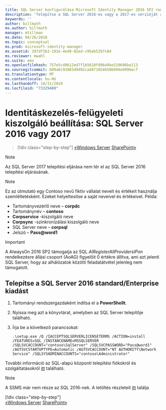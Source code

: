 ```yaml
---
title: SQL Server konfigurálása Microsoft Identity Manager 2016 SP2 rendszerhez | Microsoft Docs
description: 'Telepítse a SQL Server 2016-es vagy a 2017-es verzióját a következőre: előkészítés a rendszerbe 2016 a saját'
keywords: ''
author: billmath
ms.author: billmath
manager: mtillman
ms.date: 04/26/2018
ms.topic: conceptual
ms.prod: microsoft-identity-manager
ms.assetid: 297df3b3-192e-4ed9-82ed-c95eb5297c84
ms.reviewer: mwahl
ms.suite: ems
ms.openlocfilehash: 757e5c49b12e47f1b5610fd96d4be319696be113
ms.sourcegitcommit: b09a8c93983d9d92ca4871054650b994e9996ecf
ms.translationtype: MT
ms.contentlocale: hu-HU
ms.lasthandoff: 10/31/2019
ms.locfileid: "73329400"
---
```

# <a name="set-up-an-identity-management-server-sql-server-2016-or-2017"></a>Identitáskezelés-felügyeleti kiszolgáló beállítása: SQL Server 2016 vagy 2017

> [!div class="step-by-step"]
> [«Windows Server](prepare-server-ws2016.md)
> [SharePoint»](prepare-server-sharepoint.md)
> 

> [!NOTE]
Az SQL Server 2017 telepítési eljárása nem tér el az SQL Server 2016 telepítési eljárásának.

> [!NOTE]
> Ez az útmutató egy Contoso nevű fiktív vállalat neveit és értékeit használja szemléltetésként. Ezeket helyettesítse a saját neveivel és értékeivel. Példa:
> - Tartományvezérlő neve – **corpdc**
> - Tartománynév – **contoso**
> - **Corpservice** -kiszolgáló neve
> - **Corpsync** -szinkronizálási kiszolgáló neve
> - SQL Server neve – **corpsql**
> - Jelszó – <strong>Pass@word1</strong>

> [!IMPORTANT]
A AlwaysOn 2016 SP2 támogatja az SQL *AlRegisterAllProvidersIPon* rendelkezésre állási csoport (AoAG) figyelőit 0 értékre állítva, ami azt jelenti SQL Server, hogy az alhálózatok közötti feladatátvétel jelenleg nem támogatott.

## <a name="install-sql-server-2016-standardenterprise-edition"></a>Telepítse a **SQL Server 2016 standard/Enterprise kiadást**

1. Tartományi rendszergazdaként indítsa el a **PowerShellt**.

2. Nyissa meg azt a könyvtárat, amelyben az SQL Server telepítője található.

3. Írja be a következő parancsokat:

    ```
    .\setup.exe /Q /IACCEPTSQLSERVERLICENSETERMS /ACTION=install /FEATURES=SQL /INSTANCENAME=MSSQLSERVER /SQLSVCACCOUNT="contoso\SqlServer" /SQLSVCPASSWORD="Pass@word1"   /AGTSVCSTARTUPTYPE=Automatic /AGTSVCACCOUNT="NT AUTHORITY\Network Service" /SQLSYSADMINACCOUNTS="contoso\Administrator"
    ```
    
További információ az SQL-alapú központi telepítési fiókokról és szolgáltatásokról [itt](https://docs.microsoft.com/sql/database-engine/configure-windows/configure-windows-service-accounts-and-permissions?view=sql-server-2017) található.

> [!NOTE]
> A SSMS már nem része az SQL 2016-nek. A letöltés részleteit [itt](https://docs.microsoft.com/sql/ssms/download-sql-server-management-studio-ssms?view=sql-server-2017) találja
> 
> [!div class="step-by-step"]  
> [«Windows Server](prepare-server-ws2016.md)
> [SharePoint»](prepare-server-sharepoint.md)
